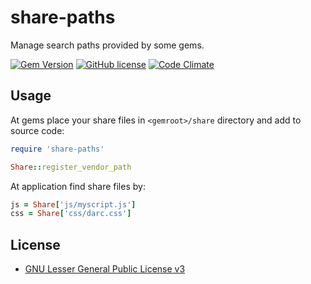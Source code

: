 # share-paths

Manage search paths provided by some gems.

[![Gem Version](https://badge.fury.io/rb/share-paths.svg)](http://badge.fury.io/rb/share-paths)
[![GitHub license](https://img.shields.io/badge/license-LGPLv3-orange.svg?style=flat)](https://raw.githubusercontent.com/shikhalev/share-paths/master/LICENSE)
[![Code Climate](https://codeclimate.com/github/shikhalev/share-paths/badges/gpa.svg)](https://codeclimate.com/github/shikhalev/share-paths)

## Usage

At gems place your share files in `<gemroot>/share` directory and add to source
code:

```Ruby
require 'share-paths'

Share::register_vendor_path
```

At application find share files by:

```Ruby
js = Share['js/myscript.js']
css = Share['css/darc.css']
```

## License

* [GNU Lesser General Public License v3](LICENSE)

